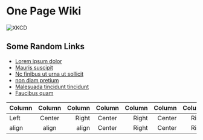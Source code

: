 # One Page Wiki

![XKCD](https://imgs.xkcd.com/comics/standards.png)

## Some Random Links

* [Lorem ipsum dolor](https://example.com)
* [Mauris suscipit](https://example.com)
* [Nc finibus ut urna ut sollicit](https://example.com)
* [non diam pretium](https://example.com)
* [Malesuada tincidunt tincidunt](https://example.com)
* [Faucibus quam](https://example.com)

Column | Column | Column | Column | Column| Column | Column
:----- | :----: | -----:| :----: | -----: | -----: | -----:
Left   | Center | Right | Center | Right | Center | Right
align  | align  | align | Center | Right | Center | Right